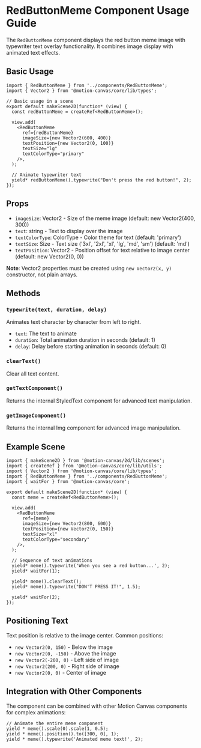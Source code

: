 # RedButtonMeme Component Usage Guide

The `RedButtonMeme` component displays the red button meme image with typewriter text overlay functionality. It combines image display with animated text effects.

## Basic Usage

```tsx
import { RedButtonMeme } from '../components/RedButtonMeme';
import { Vector2 } from '@motion-canvas/core/lib/types';

// Basic usage in a scene
export default makeScene2D(function* (view) {
  const redButtonMeme = createRef<RedButtonMeme>();

  view.add(
    <RedButtonMeme
      ref={redButtonMeme}
      imageSize={new Vector2(600, 400)}
      textPosition={new Vector2(0, 100)}
      textSize="lg"
      textColorType="primary"
    />,
  );

  // Animate typewriter text
  yield* redButtonMeme().typewrite("Don't press the red button!", 2);
});
```

## Props

- `imageSize`: Vector2 - Size of the meme image (default: new Vector2(400, 300))
- `text`: string - Text to display over the image
- `textColorType`: ColorType - Color theme for text (default: 'primary')
- `textSize`: Size - Text size ('3xl', '2xl', 'xl', 'lg', 'md', 'sm') (default: 'md')
- `textPosition`: Vector2 - Position offset for text relative to image center (default: new Vector2(0, 0))

**Note**: Vector2 properties must be created using `new Vector2(x, y)` constructor, not plain arrays.

## Methods

### `typewrite(text, duration, delay)`

Animates text character by character from left to right.

- `text`: The text to animate
- `duration`: Total animation duration in seconds (default: 1)
- `delay`: Delay before starting animation in seconds (default: 0)

### `clearText()`

Clear all text content.

### `getTextComponent()`

Returns the internal StyledText component for advanced text manipulation.

### `getImageComponent()`

Returns the internal Img component for advanced image manipulation.

## Example Scene

```tsx
import { makeScene2D } from '@motion-canvas/2d/lib/scenes';
import { createRef } from '@motion-canvas/core/lib/utils';
import { Vector2 } from '@motion-canvas/core/lib/types';
import { RedButtonMeme } from '../components/RedButtonMeme';
import { waitFor } from '@motion-canvas/core';

export default makeScene2D(function* (view) {
  const meme = createRef<RedButtonMeme>();

  view.add(
    <RedButtonMeme
      ref={meme}
      imageSize={new Vector2(800, 600)}
      textPosition={new Vector2(0, 150)}
      textSize="xl"
      textColorType="secondary"
    />,
  );

  // Sequence of text animations
  yield* meme().typewrite('When you see a red button...', 2);
  yield* waitFor(1);

  yield* meme().clearText();
  yield* meme().typewrite("DON'T PRESS IT!", 1.5);

  yield* waitFor(2);
});
```

## Positioning Text

Text position is relative to the image center. Common positions:

- `new Vector2(0, 150)` - Below the image
- `new Vector2(0, -150)` - Above the image
- `new Vector2(-200, 0)` - Left side of image
- `new Vector2(200, 0)` - Right side of image
- `new Vector2(0, 0)` - Center of image

## Integration with Other Components

The component can be combined with other Motion Canvas components for complex animations:

```tsx
// Animate the entire meme component
yield * meme().scale(0).scale(1, 0.5);
yield * meme().position().to([300, 0], 1);
yield * meme().typewrite('Animated meme text!', 2);
```
